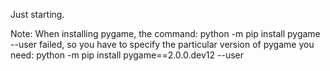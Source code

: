 Just starting.

Note:
When installing pygame, the command:
python -m pip install pygame --user
failed, so you have to specify the particular version of pygame you need:
python -m pip install pygame==2.0.0.dev12 --user


